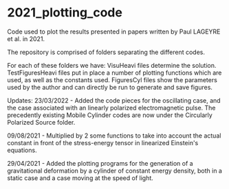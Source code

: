 # 2021_plotting_code
Code used to plot the results presented in papers written by Paul LAGEYRE et al. in 2021.

The repository is comprised of folders separating the different codes.

For each of these folders we have:
VisuHeavi files determine the solution.
TestFiguresHeavi files put in place a number of plotting functions which are used, as well as the constants used.
FiguresCyl files show the parameters used by the author and can directly be run to generate and save figures.

Updates:
23/03/2022 - Added the code pieces for the oscillating case, and the case associated with an linearly polarized electromagnetic pulse.
             The precedently existing Mobile Cylinder codes are now under the Circularly Polarized Source folder.

09/08/2021 - Multiplied by 2 some functions to take into account the actual constant in front of the stress-energy tensor in linearized Einstein's equations.

29/04/2021 - Added the plotting programs for the generation of a gravitational deformation by a cylinder of constant energy density, both in a static case and a case moving at the speed of light.

